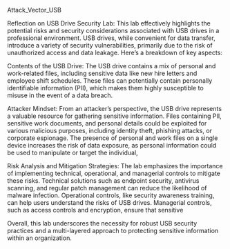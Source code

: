 Attack_Vector_USB

Reflection on USB Drive Security Lab:
This lab effectively highlights the potential risks and security considerations associated with USB drives in a professional environment. 
USB drives, while convenient for data transfer, introduce a variety of security vulnerabilities, 
primarily due to the risk of unauthorized access and data leakage. Here’s a breakdown of key aspects:

Contents of the USB Drive: The USB drive contains a mix of personal and work-related files, including sensitive data like new hire letters and 
employee shift schedules. These files can potentially contain personally identifiable information (PII), which makes them highly susceptible to
misuse in the event of a data breach.

Attacker Mindset: 
From an attacker’s perspective, the USB drive represents a valuable resource for gathering sensitive information. Files containing PII, 
sensitive work documents, and personal details could be exploited for various malicious purposes, including identity theft, phishing attacks, or corporate espionage. 
The presence of personal and work files on a single device increases the risk of data exposure, as personal information could be used to manipulate or target the individual, 

Risk Analysis and Mitigation Strategies: The lab emphasizes the importance of implementing technical, operational, and managerial controls to mitigate these risks. 
Technical solutions such as endpoint security, antivirus scanning, and regular patch management can reduce the likelihood of malware infection. Operational controls, 
like security awareness training, can help users understand the risks of USB drives. Managerial controls, such as access controls and encryption, ensure that sensitive 

Overall, this lab underscores the necessity for robust USB security practices and a multi-layered approach to protecting sensitive information within an organization.
